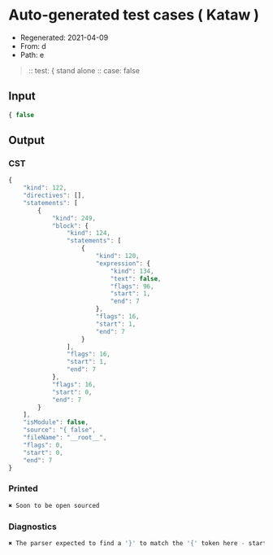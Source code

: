 # Auto-generated test cases ( Kataw )
- Regenerated: 2021-04-09
- From: d
- Path: e
> :: test: { stand alone
> :: case: false
## Input

`````js
{ false
`````

## Output
### CST

```javascript
{
    "kind": 122,
    "directives": [],
    "statements": [
        {
            "kind": 249,
            "block": {
                "kind": 124,
                "statements": [
                    {
                        "kind": 120,
                        "expression": {
                            "kind": 134,
                            "text": false,
                            "flags": 96,
                            "start": 1,
                            "end": 7
                        },
                        "flags": 16,
                        "start": 1,
                        "end": 7
                    }
                ],
                "flags": 16,
                "start": 1,
                "end": 7
            },
            "flags": 16,
            "start": 0,
            "end": 7
        }
    ],
    "isModule": false,
    "source": "{ false",
    "fileName": "__root__",
    "flags": 0,
    "start": 0,
    "end": 7
}
```

### Printed

```javascript
✖ Soon to be open sourced
```

### Diagnostics

```javascript
✖ The parser expected to find a '}' to match the '{' token here - start: 7, end: 7

```


